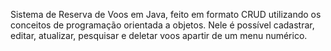 Sistema de Reserva de Voos em Java, feito em formato CRUD utilizando os conceitos de programação orientada a objetos.
Nele é possível cadastrar, editar, atualizar, pesquisar e deletar voos apartir de um menu numérico.
